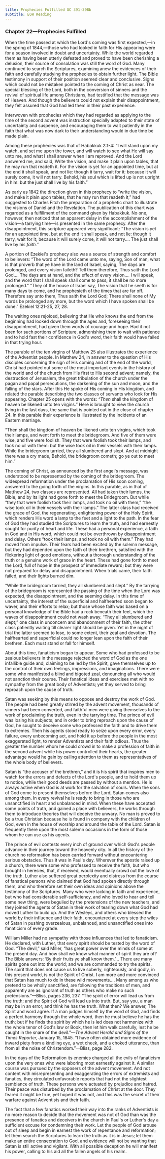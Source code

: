 ```yaml
---
title: Prophecies Fulfilled GC 391-398b
subtitle: EGW Reading
---
```


### Chapter 22—Prophecies Fulfilled

When the time passed at which the Lord's coming was first expected,—in the spring of 1844,—those who had looked in faith for His appearing were for a season involved in doubt and uncertainty. While the world regarded them as having been utterly defeated and proved to have been cherishing a delusion, their source of consolation was still the word of God. Many continued to search the Scriptures, examining anew the evidences of their faith and carefully studying the prophecies to obtain further light. The Bible testimony in support of their position seemed clear and conclusive. Signs which could not be mistaken pointed to the coming of Christ as near. The special blessing of the Lord, both in the conversion of sinners and the revival of spiritual life among Christians, had testified that the message was of Heaven. And though the believers could not explain their disappointment, they felt assured that God had led them in their past experience.

Interwoven with prophecies which they had regarded as applying to the time of the second advent was instruction specially adapted to their state of uncertainty and suspense, and encouraging them to wait patiently in the faith that what was now dark to their understanding would in due time be made plain.

Among these prophecies was that of Habakkuk 2:1-4: “I will stand upon my watch, and set me upon the tower, and will watch to see what He will say unto me, and what I shall answer when I am reproved. And the Lord answered me, and said, Write the vision, and make it plain upon tables, that he may run that readeth it. For the vision is yet for an appointed time, but at the end it shall speak, and not lie: though it tarry, wait for it; because it will surely come, it will not tarry. Behold, his soul which is lifted up is not upright in him: but the just shall live by his faith.”

As early as 1842 the direction given in this prophecy to “write the vision, and make it plain upon tables, that he may run that readeth it,” had suggested to Charles Fitch the preparation of a prophetic chart to illustrate the visions of Daniel and the Revelation. The publication of this chart was regarded as a fulfillment of the command given by Habakkuk. No one, however, then noticed that an apparent delay in the accomplishment of the vision—a tarrying time—is presented in the same prophecy. After the disappointment, this scripture appeared very significant: “The vision is yet for an appointed time, but at the end it shall speak, and not lie: though it tarry, wait for it; because it will surely come, it will not tarry.... The just shall live by his _faith.”_

A portion of Ezekiel's prophecy also was a source of strength and comfort to believers: “The word of the Lord came unto me, saying, Son of man, what is that proverb that ye have in the land of Israel, saying, The days are prolonged, and every vision faileth? Tell them therefore, Thus saith the Lord God.... The days are at hand, and the effect of every vision.... I will speak, and the word that I shall speak shall come to pass; it shall be no more prolonged.” “They of the house of Israel say, The vision that he seeth is for many days to come, and he prophesieth of the times that are far off. Therefore say unto them, Thus saith the Lord God; There shall none of My words be prolonged any more, but the word which I have spoken shall be done.” Ezekiel 12:21-25, 27, 28.

The waiting ones rejoiced, believing that He who knows the end from the beginning had looked down through the ages and, foreseeing their disappointment, had given them words of courage and hope. Had it not been for such portions of Scripture, admonishing them to wait with patience and to hold fast their confidence in God's word, their faith would have failed in that trying hour.

The parable of the ten virgins of Matthew 25 also illustrates the experience of the Adventist people. In Matthew 24, in answer to the question of His disciples concerning the sign of His coming and of the end of the world, Christ had pointed out some of the most important events in the history of the world and of the church from His first to His second advent; namely, the destruction of Jerusalem, the great tribulation of the church under the pagan and papal persecutions, the darkening of the sun and moon, and the falling of the stars. After this He spoke of His coming in His kingdom, and related the parable describing the two classes of servants who look for His appearing. Chapter 25 opens with the words: _“Then_ shall the kingdom of heaven be likened unto ten virgins.” Here is brought to view the church living in the last days, the same that is pointed out in the close of chapter 24. In this parable their experience is illustrated by the incidents of an Eastern marriage.

“Then shall the kingdom of heaven be likened unto ten virgins, which took their lamps, and went forth to meet the bridegroom. And five of them were wise, and five were foolish. They that were foolish took their lamps, and took no oil with them: but the wise took oil in their vessels with their lamps. While the bridegroom tarried, they all slumbered and slept. And at midnight there was a cry made, Behold, the bridegroom cometh; go ye out to meet him.”

The coming of Christ, as announced by the first angel's message, was understood to be represented by the coming of the bridegroom. The widespread reformation under the proclamation of His soon coming, answered to the going forth of the virgins. In this parable, as in that of Matthew 24, two classes are represented. All had taken their lamps, the Bible, and by its light had gone forth to meet the Bridegroom. But while “they that were foolish took their lamps, and took no oil with them,” “the wise took oil in their vessels with their lamps.” The latter class had received the grace of God, the regenerating, enlightening power of the Holy Spirit, which renders His word a lamp to the feet and a light to the path. In the fear of God they had studied the Scriptures to learn the truth, and had earnestly sought for purity of heart and life. These had a personal experience, a faith in God and in His word, which could not be overthrown by disappointment and delay. Others “took their lamps, and took no oil with them.” They had moved from impulse. Their fears had been excited by the solemn message, but they had depended upon the faith of their brethren, satisfied with the flickering light of good emotions, without a thorough understanding of the truth or a genuine work of grace in the heart. These had gone forth to meet the Lord, full of hope in the prospect of immediate reward; but they were not prepared for delay and disappointment. When trials came, their faith failed, and their lights burned dim.

“While the bridegroom tarried, they all slumbered and slept.” By the tarrying of the bridegroom is represented the passing of the time when the Lord was expected, the disappointment, and the seeming delay. In this time of uncertainty, the interest of the superficial and halfhearted soon began to waver, and their efforts to relax; but those whose faith was based on a personal knowledge of the Bible had a rock beneath their feet, which the waves of disappointment could not wash away. “They all slumbered and slept;” one class in unconcern and abandonment of their faith, the other class patiently waiting till clearer light should be given. Yet in the night of trial the latter seemed to lose, to some extent, their zeal and devotion. The halfhearted and superficial could no longer lean upon the faith of their brethren. Each must stand or fall for himself.

About this time, fanaticism began to appear. Some who had professed to be zealous believers in the message rejected the word of God as the one infallible guide and, claiming to be led by the Spirit, gave themselves up to the control of their own feelings, impressions, and imaginations. There were some who manifested a blind and bigoted zeal, denouncing all who would not sanction their course. Their fanatical ideas and exercises met with no sympathy from the great body of Adventists; yet they served to bring reproach upon the cause of truth.

Satan was seeking by this means to oppose and destroy the work of God. The people had been greatly stirred by the advent movement, thousands of sinners had been converted, and faithful men were giving themselves to the work of proclaiming the truth, even in the tarrying time. The prince of evil was losing his subjects; and in order to bring reproach upon the cause of God, he sought to deceive some who professed the faith and to drive them to extremes. Then his agents stood ready to seize upon every error, every failure, every unbecoming act, and hold it up before the people in the most exaggerated light, to render Adventists and their faith odious. Thus the greater the number whom he could crowd in to make a profession of faith in the second advent while his power controlled their hearts, the greater advantage would he gain by calling attention to them as representatives of the whole body of believers.

Satan is “the accuser of the brethren,” and it is his spirit that inspires men to watch for the errors and defects of the Lord's people, and to hold them up to notice, while their good deeds are passed by without a mention. He is always active when God is at work for the salvation of souls. When the sons of God come to present themselves before the Lord, Satan comes also among them. In every revival he is ready to bring in those who are unsanctified in heart and unbalanced in mind. When these have accepted some points of truth, and gained a place with believers, he works through them to introduce theories that will deceive the unwary. No man is proved to be a true Christian because he is found in company with the children of God, even in the house of worship and around the table of the Lord. Satan is frequently there upon the most solemn occasions in the form of those whom he can use as his agents.

The prince of evil contests every inch of ground over which God's people advance in their journey toward the heavenly city. In all the history of the church no reformation has been carried forward without encountering serious obstacles. Thus it was in Paul's day. Wherever the apostle raised up a church, there were some who professed to receive the faith, but who brought in heresies, that, if received, would eventually crowd out the love of the truth. Luther also suffered great perplexity and distress from the course of fanatical persons who claimed that God had spoken directly through them, and who therefore set their own ideas and opinions above the testimony of the Scriptures. Many who were lacking in faith and experience, but who had considerable self-sufficiency, and who loved to hear and tell some new thing, were beguiled by the pretensions of the new teachers, and they joined the agents of Satan in their work of tearing down what God had moved Luther to build up. And the Wesleys, and others who blessed the world by their influence and their faith, encountered at every step the wiles of Satan in pushing overzealous, unbalanced, and unsanctified ones into fanaticism of every grade.

William Miller had no sympathy with those influences that led to fanaticism. He declared, with Luther, that every spirit should be tested by the word of God. “The devil,” said Miller, “has great power over the minds of some at the present day. And how shall we know what manner of spirit they are of? The Bible answers: ‘By their fruits ye shall know them.’... There are many spirits gone out into the world; and we are commanded to try the spirits. The spirit that does not cause us to live soberly, righteously, and godly, in this present world, is not the Spirit of Christ. I am more and more convinced that Satan has much to do in these wild movements.... Many among us who pretend to be wholly sanctified, are following the traditions of men, and apparently are as ignorant of truth as others who make no such pretensions.”—Bliss, pages 236, 237. “The spirit of error will lead us from the truth; and the Spirit of God will lead us into truth. But, say you, a man may be in an error, and think he has the truth. What then? We answer, The Spirit and word agree. If a man judges himself by the word of God, and finds a perfect harmony through the whole word, then he must believe he has the truth; but if he finds the spirit by which he is led does not harmonize with the whole tenor of God's law or Book, then let him walk carefully, lest he be caught in the snare of the devil.”—_The Advent Herald and Signs of the Times Reporter,_ January 15, 1845. “I have often obtained more evidence of inward piety from a kindling eye, a wet cheek, and a choked utterance, than from all the noise of Christendom.”—Bliss, page 282.

In the days of the Reformation its enemies charged all the evils of fanaticism upon the very ones who were laboring most earnestly against it. A similar course was pursued by the opposers of the advent movement. And not content with misrepresenting and exaggerating the errors of extremists and fanatics, they circulated unfavorable reports that had not the slightest semblance of truth. These persons were actuated by prejudice and hatred. Their peace was disturbed by the proclamation of Christ at the door. They feared it might be true, yet hoped it was not, and this was the secret of their warfare against Adventists and their faith.

The fact that a few fanatics worked their way into the ranks of Adventists is no more reason to decide that the movement was not of God than was the presence of fanatics and deceivers in the church in Paul's or Luther's day a sufficient excuse for condemning their work. Let the people of God arouse out of sleep and begin in earnest the work of repentance and reformation; let them search the Scriptures to learn the truth as it is in Jesus; let them make an entire consecration to God, and evidence will not be wanting that Satan is still active and vigilant. With all possible deception he will manifest his power, calling to his aid all the fallen angels of his realm.